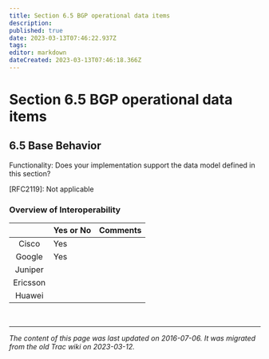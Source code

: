 ```yaml
---
title: Section 6.5 BGP operational data items
description: 
published: true
date: 2023-03-13T07:46:22.937Z
tags: 
editor: markdown
dateCreated: 2023-03-13T07:46:18.366Z
---
```


# Section 6.5 BGP operational data items

## 6.5 Base Behavior

Functionality: Does your implementation support the data model defined in this section?

   [RFC2119]: Not applicable

### Overview of Interoperability 

|            |  Yes or No    |  Comments   |
|:----------:|---------------|-------------|
| Cisco      |   Yes         |             |
| Google     |   Yes         |             |
| Juniper    |               |             |
| Ericsson   |               |             |
| Huawei     |               |             |


&nbsp;
&nbsp;
&nbsp;

---

*The content of this page was last updated on 2016-07-06. It was migrated from the old Trac wiki on 2023-03-12.*
